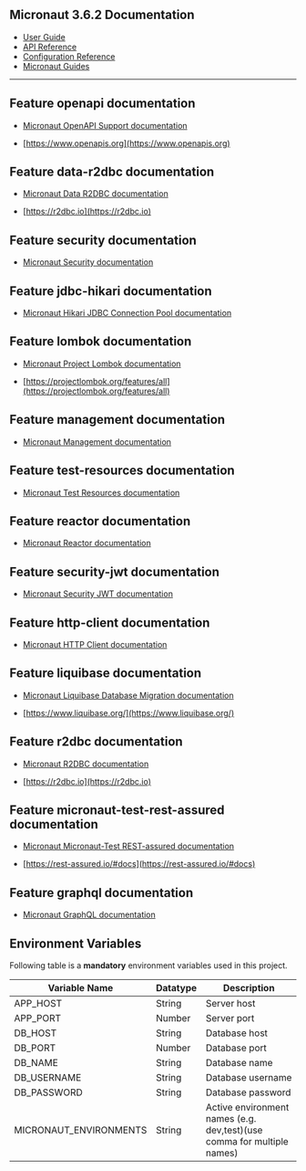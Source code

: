 ## Micronaut 3.6.2 Documentation

- [User Guide](https://docs.micronaut.io/3.6.2/guide/index.html)
- [API Reference](https://docs.micronaut.io/3.6.2/api/index.html)
- [Configuration Reference](https://docs.micronaut.io/3.6.2/guide/configurationreference.html)
- [Micronaut Guides](https://guides.micronaut.io/index.html)
---

## Feature openapi documentation

- [Micronaut OpenAPI Support documentation](https://micronaut-projects.github.io/micronaut-openapi/latest/guide/index.html)

- [https://www.openapis.org](https://www.openapis.org)


## Feature data-r2dbc documentation

- [Micronaut Data R2DBC documentation](https://micronaut-projects.github.io/micronaut-data/latest/guide/#dbc)

- [https://r2dbc.io](https://r2dbc.io)


## Feature security documentation

- [Micronaut Security documentation](https://micronaut-projects.github.io/micronaut-security/latest/guide/index.html)


## Feature jdbc-hikari documentation

- [Micronaut Hikari JDBC Connection Pool documentation](https://micronaut-projects.github.io/micronaut-sql/latest/guide/index.html#jdbc)


## Feature lombok documentation

- [Micronaut Project Lombok documentation](https://docs.micronaut.io/latest/guide/index.html#lombok)

- [https://projectlombok.org/features/all](https://projectlombok.org/features/all)


## Feature management documentation

- [Micronaut Management documentation](https://docs.micronaut.io/latest/guide/index.html#management)


## Feature test-resources documentation

- [Micronaut Test Resources documentation](https://micronaut-projects.github.io/micronaut-test-resources/latest/guide/)


## Feature reactor documentation

- [Micronaut Reactor documentation](https://micronaut-projects.github.io/micronaut-reactor/snapshot/guide/index.html)


## Feature security-jwt documentation

- [Micronaut Security JWT documentation](https://micronaut-projects.github.io/micronaut-security/latest/guide/index.html)


## Feature http-client documentation

- [Micronaut HTTP Client documentation](https://docs.micronaut.io/latest/guide/index.html#httpClient)


## Feature liquibase documentation

- [Micronaut Liquibase Database Migration documentation](https://micronaut-projects.github.io/micronaut-liquibase/latest/guide/index.html)

- [https://www.liquibase.org/](https://www.liquibase.org/)


## Feature r2dbc documentation

- [Micronaut R2DBC documentation](https://micronaut-projects.github.io/micronaut-r2dbc/latest/guide/)

- [https://r2dbc.io](https://r2dbc.io)


## Feature micronaut-test-rest-assured documentation

- [Micronaut Micronaut-Test REST-assured documentation](https://micronaut-projects.github.io/micronaut-test/latest/guide/#restAssured)

- [https://rest-assured.io/#docs](https://rest-assured.io/#docs)


## Feature graphql documentation

- [Micronaut GraphQL documentation](https://micronaut-projects.github.io/micronaut-graphql/latest/guide/index.html)

## Environment Variables
Following table is a **mandatory** environment variables used in this project.

| Variable Name | Datatype | Description |
| --- | --- | --- |
| APP_HOST | String | Server host |
| APP_PORT | Number | Server port |
| DB_HOST | String | Database host |
| DB_PORT | Number | Database port |
| DB_NAME | String | Database name |
| DB_USERNAME | String | Database username |
| DB_PASSWORD | String | Database password |
| MICRONAUT_ENVIRONMENTS | String | Active environment names (e.g. dev,test)(use comma for multiple names) |
